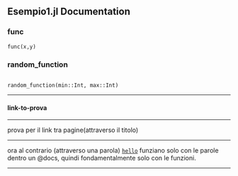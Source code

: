 ## Esempio1.jl Documentation

### func

```@docs
func(x,y)

```

### random_function

```@docs

random_function(min::Int, max::Int)
```


---

#### link-to-prova

---

prova per il link tra pagine(attraverso il titolo)

---

ora al contrario (attraverso una parola) [`hello`](@ref)
funziano solo con le parole dentro un @docs, quindi fondamentalmente solo con le funzioni.

---